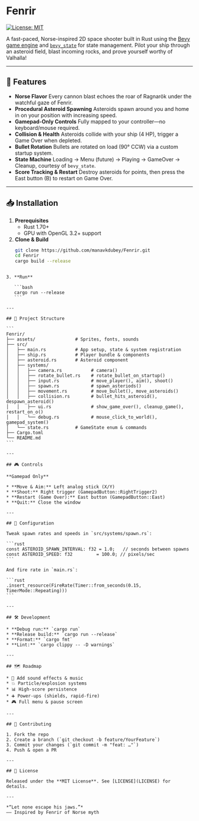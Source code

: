 # Fenrir

 [![License: MIT](https://img.shields.io/badge/License-MIT-yellow.svg)](LICENSE)


A fast-paced, Norse-inspired 2D space shooter built in Rust using the [Bevy game engine](https://bevyengine.org/) and [`bevy_state`](https://crates.io/crates/bevy_state) for state management. Pilot your ship through an asteroid field, blast incoming rocks, and prove yourself worthy of Valhalla!

---

## 🚀 Features

- **Norse Flavor**
  Every cannon blast echoes the roar of Ragnarök under the watchful gaze of Fenrir.
- **Procedural Asteroid Spawning**
  Asteroids spawn around you and home in on your position with increasing speed.
- **Gamepad-Only Controls**
  Fully mapped to your controller—no keyboard/mouse required.
- **Collision & Health**
  Asteroids collide with your ship (4 HP), trigger a Game Over when depleted.
- **Bullet Rotation**
  Bullets are rotated on load (90° CCW) via a custom startup system.
- **State Machine**
  Loading → Menu (future) → Playing → GameOver → Cleanup, courtesy of `bevy_state`.
- **Score Tracking & Restart**
  Destroy asteroids for points, then press the East button (B) to restart on Game Over.

---

## 📥 Installation

1. **Prerequisites**
   - Rust 1.70+
   - GPU with OpenGL 3.2+ support
2. **Clone & Build**
   ```bash
   git clone https://github.com/manavkdubey/Fenrir.git
   cd Fenrir
   cargo build --release
````

3. **Run**

   ```bash
   cargo run --release
   ```

---

## 📁 Project Structure

```
Fenrir/
├── assets/               # Sprites, fonts, sounds
├── src/
│   ├── main.rs           # App setup, state & system registration
│   ├── ship.rs           # Player bundle & components
│   ├── asteroid.rs       # Asteroid component
│   ├── systems/
│   │   ├── camera.rs           # camera()
│   │   ├── rotate_bullet.rs    # rotate_bullet_on_startup()
│   │   ├── input.rs            # move_player(), aim(), shoot()
│   │   ├── spawn.rs            # spawn_asteriods()
│   │   ├── movement.rs         # move_bullet(), move_asteroids()
│   │   ├── collision.rs        # bullet_hits_asteroid(), despawn_asteroid()
│   │   ├── ui.rs               # show_game_over(), cleanup_game(), restart_on_o()
│   │   └── debug.rs            # mouse_click_to_world(), gamepad_system()
│   └── state.rs          # GameState enum & commands
├── Cargo.toml
└── README.md
```

---

## 🎮 Controls

**Gamepad Only**

* **Move & Aim:** Left analog stick (X/Y)
* **Shoot:** Right trigger (GamepadButton::RightTrigger2)
* **Restart (Game Over):** East button (GamepadButton::East)
* **Quit:** Close the window

---

## 🔧 Configuration

Tweak spawn rates and speeds in `src/systems/spawn.rs`:

```rust
const ASTEROID_SPAWN_INTERVAL: f32 = 1.0;   // seconds between spawns
const ASTEROID_SPEED: f32         = 100.0; // pixels/sec
```

And fire rate in `main.rs`:

```rust
.insert_resource(FireRate(Timer::from_seconds(0.15, TimerMode::Repeating)))
```

---

## 🛠️ Development

* **Debug run:** `cargo run`
* **Release build:** `cargo run --release`
* **Format:** `cargo fmt`
* **Lint:** `cargo clippy -- -D warnings`

---

## 🗺️ Roadmap

* 🎵 Add sound effects & music
* 💥 Particle/explosion systems
* 📊 High-score persistence
* ➕ Power-ups (shields, rapid-fire)
* 🎮 Full menu & pause screen

---

## 🤝 Contributing

1. Fork the repo
2. Create a branch (`git checkout -b feature/YourFeature`)
3. Commit your changes (`git commit -m "feat: …"`)
4. Push & open a PR

---

## 📄 License

Released under the **MIT License**. See [LICENSE](LICENSE) for details.

---

*“Let none escape his jaws.”*
–– Inspired by Fenrir of Norse myth
